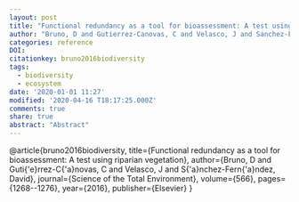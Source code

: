 ```yaml
---
layout: post
title: "Functional redundancy as a tool for bioassessment: A test using riparian vegetation"
author: "Bruno, D and Gutierrez-Canovas, C and Velasco, J and Sanchez-Fernandez, David"
categories: reference
DOI:
citationkey: bruno2016biodiversity
tags:
  - biodiversity
  - ecosystem
date: '2020-01-01 11:27'
modified: '2020-04-16 T18:17:25.000Z'
comments: true
share: true
abstract: "Abstract"
---
```

@article{bruno2016biodiversity,
  title={Functional redundancy as a tool for bioassessment: A test using riparian vegetation},
  author={Bruno, D and Guti{\'e}rrez-C{\'a}novas, C and Velasco, J and S{\'a}nchez-Fern{\'a}ndez, David},
  journal={Science of the Total Environment},
  volume={566},
  pages={1268--1276},
  year={2016},
  publisher={Elsevier}
}
